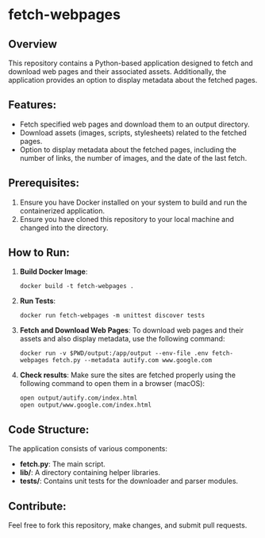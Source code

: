 # fetch-webpages

## Overview
This repository contains a Python-based application designed to fetch and download web pages and their associated assets. Additionally, the application provides an option to display metadata about the fetched pages.

## Features:
- Fetch specified web pages and download them to an output directory.
- Download assets (images, scripts, stylesheets) related to the fetched pages.
- Option to display metadata about the fetched pages, including the number of links, the number of images, and the date of the last fetch.

## Prerequisites:
1. Ensure you have Docker installed on your system to build and run the containerized application.
2. Ensure you have cloned this repository to your local machine and changed into the directory.

## How to Run:

1. **Build Docker Image**:
    ```
    docker build -t fetch-webpages .
    ```

2. **Run Tests**:
    ```
    docker run fetch-webpages -m unittest discover tests
    ```

3. **Fetch and Download Web Pages**:
    To download web pages and their assets and also display metadata, use the following command:
    ```
    docker run -v $PWD/output:/app/output --env-file .env fetch-webpages fetch.py --metadata autify.com www.google.com
    ```
   
4. **Check results**:
    Make sure the sites are fetched properly using the following command to open them in a browser (macOS):
    ```
    open output/autify.com/index.html
    open output/www.google.com/index.html
    ```

## Code Structure:
The application consists of various components:
- **fetch.py**: The main script.
- **lib/**: A directory containing helper libraries.
- **tests/**: Contains unit tests for the downloader and parser modules.

## Contribute:
Feel free to fork this repository, make changes, and submit pull requests.

